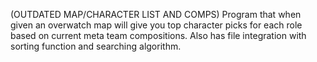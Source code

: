 (OUTDATED MAP/CHARACTER LIST AND COMPS) Program that when given an overwatch map will give you top character picks for each role based on current meta team compositions. Also has file integration with sorting function and searching algorithm.
